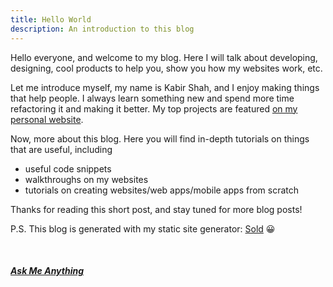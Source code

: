 ```yaml
---
title: Hello World
description: An introduction to this blog
---
```


Hello everyone, and welcome to my blog. Here I will talk about developing, designing, cool products to help you, show you how my websites work, etc.

Let me introduce myself, my name is Kabir Shah, and I enjoy making things that help people. I always learn something new and spend more time refactoring it and making it better. My top projects are featured [on my personal website](http://kabir.ml).


Now, more about this blog. Here you will find in-depth tutorials on things that are useful, including

- useful code snippets
- walkthroughs on my websites
- tutorials on creating websites/web apps/mobile apps from scratch

Thanks for reading this short post, and stay tuned for more blog posts!


P.S. This blog is generated with my static site generator: [Sold](https://github.com/KingPixil/sold) 😀

<br/>

##### [Ask Me Anything](https://github.com/KingPixil/ama)

<div id="disqus_thread"></div>
<script src="../../comments.js"></script>